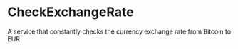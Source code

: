 # CheckExchangeRate
A service that constantly checks the currency exchange rate from Bitcoin to EUR 
